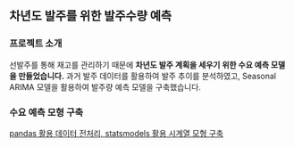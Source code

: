 ## 차년도 발주를 위한 발주수량 예측

### 프로젝트 소개
선발주를 통해 재고를 관리하기 때문에 **차년도 발주 계획을 세우기 위한 수요 예측 모델을 만들었습니다.** 
과거 발주 데이터를 활용하여 발주 추이를 분석하였고, Seasonal ARIMA 모델을 활용하여 발주량 예측 모델을 구축했습니다.

### 수요 예측 모형 구축
[pandas 활용 데이터 전처리, statsmodels 활용 시계열 모형 구축](https://github.com/hyewon0403/order-forecasting/blob/master/order_forecasting.ipynb)
